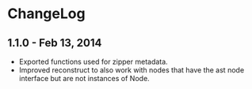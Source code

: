 # ChangeLog #

## 1.1.0 - Feb 13, 2014
* Exported functions used for zipper metadata.
* Improved reconstruct to also work with nodes that have the ast node interface but
  are not instances of Node.
